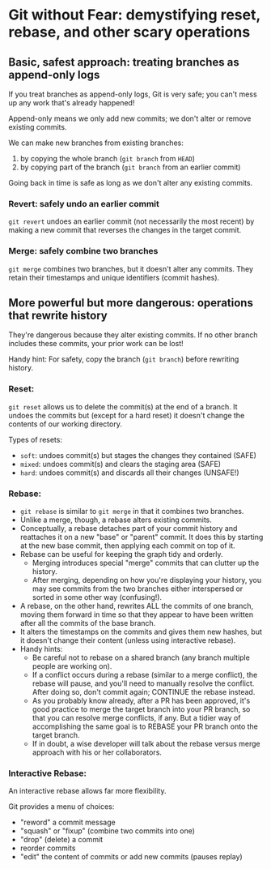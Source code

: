 # Git without Fear: demystifying reset, rebase, and other scary operations

## Basic, safest approach: treating branches as append-only logs

If you treat branches as append-only logs, Git is very safe; you can't mess up any work that's already happened!

Append-only means we only add new commits; we don't alter or remove existing commits.

We can make new branches from existing branches:
1. by copying the whole branch (`git branch` from `HEAD`)
2. by copying part of the branch (`git branch` from an earlier commit)

Going back in time is safe as long as we don't alter any existing commits.

### Revert: safely undo an earlier commit
`git revert` undoes an earlier commit (not necessarily the most recent) by making a new commit that reverses the changes in the target commit.

### Merge: safely combine two branches
`git merge` combines two branches, but it doesn't alter any commits. They retain their timestamps and unique identifiers (commit hashes).

## More powerful but more dangerous: operations that rewrite history

They're dangerous because they alter existing commits. If no other branch includes these commits, your prior work can be lost!

Handy hint: For safety, copy the branch (`git branch`) before rewriting history.

### Reset:

`git reset` allows us to delete the commit(s) at the end of a branch. It undoes the commits but (except for a hard reset) it doesn't change the contents of our working directory.

Types of resets:
- `soft`: undoes commit(s) but stages the changes they contained (SAFE)
- `mixed`: undoes commit(s) and clears the staging area (SAFE)
- `hard`: undoes commit(s) and discards all their changes (UNSAFE!)

### Rebase:

- `git rebase` is similar to `git merge` in that it combines two branches.
- Unlike a merge, though, a rebase alters existing commits.
- Conceptually, a rebase detaches part of your commit history and reattaches it on a new "base" or "parent" commit. It does this by starting at the new base commit, then applying each commit on top of it.
- Rebase can be useful for keeping the graph tidy and orderly.
	- Merging introduces special "merge" commits that can clutter up the history.
	- After merging, depending on how you're displaying your history, you may see commits from the two branches either interspersed or sorted in some other way (confusing!).
- A rebase, on the other hand, rewrites ALL the commits of one branch, moving them forward in time so that they appear to have been written after all the commits of the base branch.
- It alters the timestamps on the commits and gives them new hashes, but it doesn't change their content (unless using interactive rebase).
- Handy hints:
	- Be careful not to rebase on a shared branch (any branch multiple people are working on).
	- If a conflict occurs during a rebase (similar to a merge conflict), the rebase will pause, and you'll need to manually resolve the conflict. After doing so, don't commit again; CONTINUE the rebase instead.
	- As you probably know already, after a PR has been approved, it's good practice to merge the target branch into your PR branch, so that you can resolve merge conflicts, if any. But a tidier way of accomplishing the same goal is to REBASE your PR branch onto the target branch.
	- If in doubt, a wise developer will talk about the rebase versus merge approach with his or her collaborators.

### Interactive Rebase:

An interactive rebase allows far more flexibility.

Git provides a menu of choices:
- "reword" a commit message
- "squash" or "fixup" (combine two commits into one)
- "drop" (delete) a commit
- reorder commits
- "edit" the content of commits or add new commits (pauses replay)
